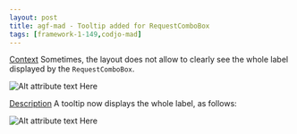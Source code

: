 ```yaml
---
layout: post
title: agf-mad - Tooltip added for RequestComboBox
tags: [framework-1-149,codjo-mad]
---
```

<u>Context</u>
Sometimes, the layout does not allow to clearly see the whole label displayed by the ```RequestComboBox```.

![Alt attribute text Here](attachments/notooltip.jpg|align=center)

<u>Description</u>
A tooltip now displays the whole label, as follows:

![Alt attribute text Here](attachments/tooltip.jpg|align=center)